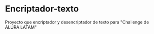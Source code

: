 # Encriptador-texto
Proyecto que encriptador y desencriptador de texto para "Challenge de ALURA LATAM"
